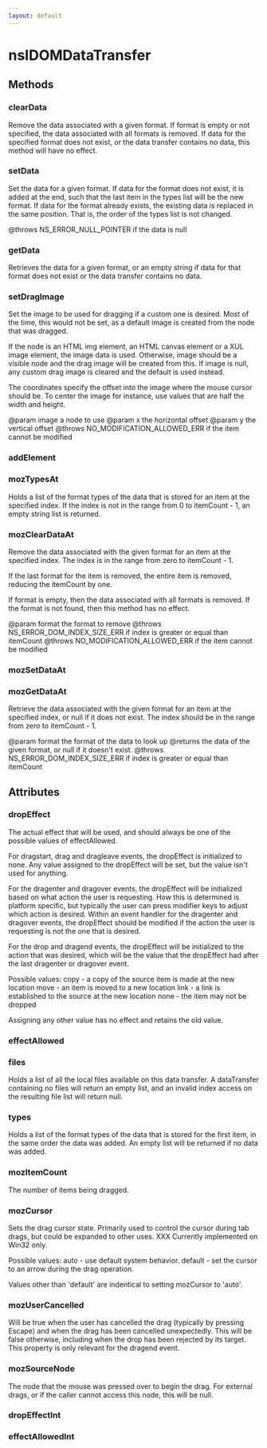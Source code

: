 ```yaml
---
layout: default
---
```


# nsIDOMDataTransfer #

## Methods ##

### clearData ###

Remove the data associated with a given format. If format is empty or not
specified, the data associated with all formats is removed. If data for
the specified format does not exist, or the data transfer contains no
data, this method will have no effect.


### setData ###

Set the data for a given format. If data for the format does not exist,
it is added at the end, such that the last item in the types list will be
the new format. If data for the format already exists, the existing data
is replaced in the same position. That is, the order of the types list is
not changed.

@throws NS_ERROR_NULL_POINTER if the data is null


### getData ###

Retrieves the data for a given format, or an empty string if data for
that format does not exist or the data transfer contains no data.


### setDragImage ###

Set the image to be used for dragging if a custom one is desired. Most of
the time, this would not be set, as a default image is created from the
node that was dragged.

If the node is an HTML img element, an HTML canvas element or a XUL image
element, the image data is used. Otherwise, image should be a visible
node and the drag image will be created from this. If image is null, any
custom drag image is cleared and the default is used instead.

The coordinates specify the offset into the image where the mouse cursor
should be. To center the image for instance, use values that are half the
width and height.

@param image a node to use 
@param x the horizontal offset
@param y the vertical offset
@throws NO_MODIFICATION_ALLOWED_ERR if the item cannot be modified


### addElement ###

### mozTypesAt ###

Holds a list of the format types of the data that is stored for an item
at the specified index. If the index is not in the range from 0 to
itemCount - 1, an empty string list is returned.


### mozClearDataAt ###

Remove the data associated with the given format for an item at the
specified index. The index is in the range from zero to itemCount - 1.

If the last format for the item is removed, the entire item is removed,
reducing the itemCount by one.

If format is empty, then the data associated with all formats is removed.
If the format is not found, then this method has no effect.

@param format the format to remove
@throws NS_ERROR_DOM_INDEX_SIZE_ERR if index is greater or equal than itemCount
@throws NO_MODIFICATION_ALLOWED_ERR if the item cannot be modified


### mozSetDataAt ###

### mozGetDataAt ###

Retrieve the data associated with the given format for an item at the
specified index, or null if it does not exist. The index should be in the
range from zero to itemCount - 1.

@param format the format of the data to look up
@returns the data of the given format, or null if it doesn't exist.
@throws NS_ERROR_DOM_INDEX_SIZE_ERR if index is greater or equal than itemCount


## Attributes ##

### dropEffect ###

The actual effect that will be used, and should always be one of the
possible values of effectAllowed.

For dragstart, drag and dragleave events, the dropEffect is initialized
to none. Any value assigned to the dropEffect will be set, but the value
isn't used for anything.

For the dragenter and dragover events, the dropEffect will be initialized
based on what action the user is requesting. How this is determined is
platform specific, but typically the user can press modifier keys to
adjust which action is desired. Within an event handler for the dragenter
and dragover events, the dropEffect should be modified if the action the
user is requesting is not the one that is desired.

For the drop and dragend events, the dropEffect will be initialized to
the action that was desired, which will be the value that the dropEffect
had after the last dragenter or dragover event.

Possible values:
 copy - a copy of the source item is made at the new location
 move - an item is moved to a new location
 link - a link is established to the source at the new location
 none - the item may not be dropped

Assigning any other value has no effect and retains the old value.


### effectAllowed ###

### files ###

Holds a list of all the local files available on this data transfer.
A dataTransfer containing no files will return an empty list, and an
invalid index access on the resulting file list will return null. 


### types ###

Holds a list of the format types of the data that is stored for the first
item, in the same order the data was added. An empty list will be
returned if no data was added.


### mozItemCount ###

The number of items being dragged.


### mozCursor ###

Sets the drag cursor state. Primarily used to control the cursor during
tab drags, but could be expanded to other uses. XXX Currently implemented
on Win32 only.

Possible values:
 auto - use default system behavior.
 default - set the cursor to an arrow during the drag operation.

Values other than 'default' are indentical to setting mozCursor to
'auto'.


### mozUserCancelled ###

Will be true when the user has cancelled the drag (typically by pressing
Escape) and when the drag has been cancelled unexpectedly.  This will be
false otherwise, including when the drop has been rejected by its target.
This property is only relevant for the dragend event.


### mozSourceNode ###

The node that the mouse was pressed over to begin the drag. For external
drags, or if the caller cannot access this node, this will be null.


### dropEffectInt ###

### effectAllowedInt ###
